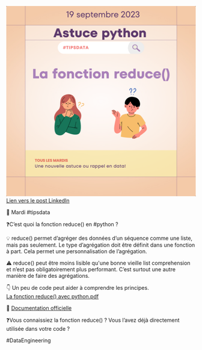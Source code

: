 ![python_reduce.png](python_reduce.png)
[Lien vers le post LinkedIn](https://www.linkedin.com/posts/bertrandfabre_la-fonction-reduce-en-python-activity-7109755489382531072-Qhae?utm_source=share&utm_medium=member_desktop)  

🤠 Mardi #tipsdata

❓C’est quoi la fonction reduce() en #python ?

💡 reduce() permet d’agréger des données d’un séquence comme une liste, mais pas seulement.
Le type d’agrégation doit être définit dans une fonction à part. Cela permet une personnalisation de l’agrégation.

⚠️ reduce() peut être moins lisible qu'une bonne vieille list comprehension et n’est pas obligatoirement plus performant. C’est surtout une autre manière de faire des agrégations.

👇 Un peu de code peut aider à comprendre les principes.  
[La fonction reduce() avec python.pdf](La%20fonction%20reduce%28%29%20avec%20python.pdf)

📘 [Documentation officielle](https://docs.python.org/3/library/functools.html#functools.reduce)  

❓Vous connaissiez la fonction reduce() ? Vous l’avez déjà directement utilisée dans votre code ?

#DataEngineering
